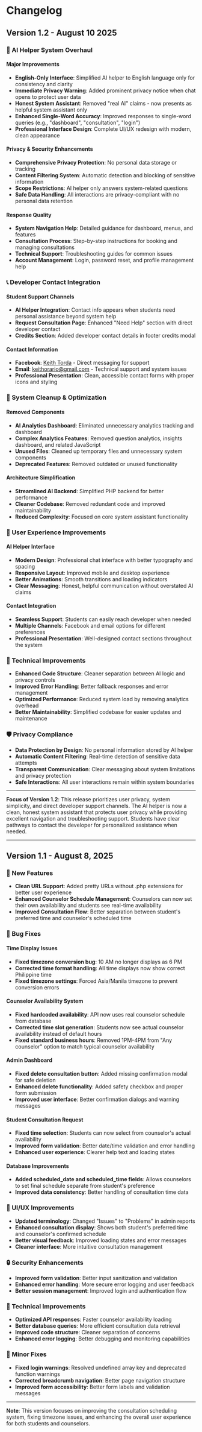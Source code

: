 # Changelog

## Version 1.2 - August 10 2025

### 🤖 AI Helper System Overhaul

#### **Major Improvements**
- **English-Only Interface**: Simplified AI helper to English language only for consistency and clarity
- **Immediate Privacy Warning**: Added prominent privacy notice when chat opens to protect user data
- **Honest System Assistant**: Removed "real AI" claims - now presents as helpful system assistant only
- **Enhanced Single-Word Accuracy**: Improved responses to single-word queries (e.g., "dashboard", "consultation", "login")
- **Professional Interface Design**: Complete UI/UX redesign with modern, clean appearance

#### **Privacy & Security Enhancements**
- **Comprehensive Privacy Protection**: No personal data storage or tracking
- **Content Filtering System**: Automatic detection and blocking of sensitive information
- **Scope Restrictions**: AI helper only answers system-related questions
- **Safe Data Handling**: All interactions are privacy-compliant with no personal data retention

#### **Response Quality**
- **System Navigation Help**: Detailed guidance for dashboard, menus, and features
- **Consultation Process**: Step-by-step instructions for booking and managing consultations  
- **Technical Support**: Troubleshooting guides for common issues
- **Account Management**: Login, password reset, and profile management help

### 📞 Developer Contact Integration

#### **Student Support Channels**
- **AI Helper Integration**: Contact info appears when students need personal assistance beyond system help
- **Request Consultation Page**: Enhanced "Need Help" section with direct developer contact
- **Credits Section**: Added developer contact details in footer credits modal

#### **Contact Information**
- **Facebook**: [Keith Torda](https://www.facebook.com/Keithtordaofficial1/) - Direct messaging for support
- **Email**: keithorario@gmail.com - Technical support and system issues
- **Professional Presentation**: Clean, accessible contact forms with proper icons and styling

### 🧹 System Cleanup & Optimization

#### **Removed Components**
- **AI Analytics Dashboard**: Eliminated unnecessary analytics tracking and dashboard
- **Complex Analytics Features**: Removed question analytics, insights dashboard, and related JavaScript
- **Unused Files**: Cleaned up temporary files and unnecessary system components
- **Deprecated Features**: Removed outdated or unused functionality

#### **Architecture Simplification**
- **Streamlined AI Backend**: Simplified PHP backend for better performance
- **Cleaner Codebase**: Removed redundant code and improved maintainability
- **Reduced Complexity**: Focused on core system assistant functionality

### 🎨 User Experience Improvements

#### **AI Helper Interface**
- **Modern Design**: Professional chat interface with better typography and spacing
- **Responsive Layout**: Improved mobile and desktop experience
- **Better Animations**: Smooth transitions and loading indicators
- **Clear Messaging**: Honest, helpful communication without overstated AI claims

#### **Contact Integration**
- **Seamless Support**: Students can easily reach developer when needed
- **Multiple Channels**: Facebook and email options for different preferences  
- **Professional Presentation**: Well-designed contact sections throughout the system

### 🔧 Technical Improvements
- **Enhanced Code Structure**: Cleaner separation between AI logic and privacy controls
- **Improved Error Handling**: Better fallback responses and error management
- **Optimized Performance**: Reduced system load by removing analytics overhead
- **Better Maintainability**: Simplified codebase for easier updates and maintenance

### 🛡️ Privacy Compliance
- **Data Protection by Design**: No personal information stored by AI helper
- **Automatic Content Filtering**: Real-time detection of sensitive data attempts
- **Transparent Communication**: Clear messaging about system limitations and privacy protection
- **Safe Interactions**: All user interactions remain within system boundaries

---

**Focus of Version 1.2**: This release prioritizes user privacy, system simplicity, and direct developer support channels. The AI helper is now a clean, honest system assistant that protects user privacy while providing excellent navigation and troubleshooting support. Students have clear pathways to contact the developer for personalized assistance when needed.

---

## Version 1.1 - August 8, 2025

### 🚀 New Features
- **Clean URL Support**: Added pretty URLs without .php extensions for better user experience
- **Enhanced Counselor Schedule Management**: Counselors can now set their own availability and students see real-time availability
- **Improved Consultation Flow**: Better separation between student's preferred time and counselor's scheduled time

### 🔧 Bug Fixes

#### Time Display Issues
- **Fixed timezone conversion bug**: 10 AM no longer displays as 6 PM
- **Corrected time format handling**: All time displays now show correct Philippine time
- **Fixed timezone settings**: Forced Asia/Manila timezone to prevent conversion errors

#### Counselor Availability System
- **Fixed hardcoded availability**: API now uses real counselor schedule from database
- **Corrected time slot generation**: Students now see actual counselor availability instead of default hours
- **Fixed standard business hours**: Removed 1PM-4PM from "Any counselor" option to match typical counselor availability

#### Admin Dashboard
- **Fixed delete consultation button**: Added missing confirmation modal for safe deletion
- **Enhanced delete functionality**: Added safety checkbox and proper form submission
- **Improved user interface**: Better confirmation dialogs and warning messages

#### Student Consultation Request
- **Fixed time selection**: Students can now select from counselor's actual availability
- **Improved form validation**: Better date/time validation and error handling
- **Enhanced user experience**: Clearer help text and loading states

#### Database Improvements
- **Added scheduled_date and scheduled_time fields**: Allows counselors to set final schedule separate from student's preference
- **Improved data consistency**: Better handling of consultation time data

### 🎨 UI/UX Improvements
- **Updated terminology**: Changed "Issues" to "Problems" in admin reports
- **Enhanced consultation display**: Shows both student's preferred time and counselor's confirmed schedule
- **Better visual feedback**: Improved loading states and error messages
- **Cleaner interface**: More intuitive consultation management

### 🔒 Security Enhancements
- **Improved form validation**: Better input sanitization and validation
- **Enhanced error handling**: More secure error logging and user feedback
- **Better session management**: Improved login and authentication flow

### 📱 Technical Improvements
- **Optimized API responses**: Faster counselor availability loading
- **Better database queries**: More efficient consultation data retrieval
- **Improved code structure**: Cleaner separation of concerns
- **Enhanced error logging**: Better debugging and monitoring capabilities

### 🐛 Minor Fixes
- **Fixed login warnings**: Resolved undefined array key and deprecated function warnings
- **Corrected breadcrumb navigation**: Better page navigation structure
- **Improved form accessibility**: Better form labels and validation messages

---

**Note**: This version focuses on improving the consultation scheduling system, fixing timezone issues, and enhancing the overall user experience for both students and counselors. 